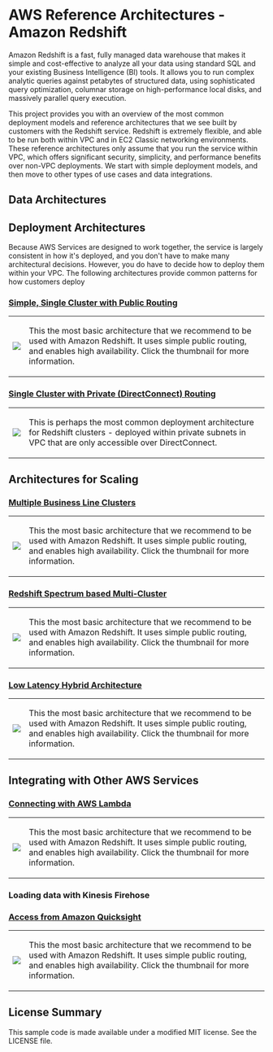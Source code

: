 # AWS Reference Architectures - Amazon Redshift

Amazon Redshift is a fast, fully managed data warehouse that makes it simple and cost-effective to analyze all your data using standard SQL and your existing Business Intelligence (BI) tools. It allows you to run complex analytic queries against petabytes of structured data, using sophisticated query optimization, columnar storage on high-performance local disks, and massively parallel query execution.

This project provides you with an overview of the most common deployment models and reference architectures that we see built by customers with the Redshift service. Redshift is extremely flexible, and able to be run both within VPC and in EC2 Classic networking environments. These reference architectures only assume that you run the service within VPC, which offers significant security, simplicity, and performance benefits over non-VPC deployments. We start with simple deployment models, and then move to other types of use cases and data integrations.

## Data Architectures

## Deployment Architectures

Because AWS Services are designed to work together, the service is largely consistent in how it's deployed, and you don't have to make many architectural decisions. However, you do have to decide how to deploy them within your VPC. The following architectures provide common patterns for how customers deploy 

### [Simple, Single Cluster with Public Routing](public-routing)

<table><tr><td><a href="https://github.com/aws-samples/aws-dbs-refarch-redshift/tree/master/public-routing"><img src="https://github.com/aws-samples/aws-dbs-refarch-redshift/blob/master/public-routing/thumbnail.png"/></a></td><td>

This the most basic architecture that we recommend to be used with Amazon Redshift. It uses simple public routing, and enables high availability. Click the thumbnail for more information.

</td></tr></table>

### [Single Cluster with Private (DirectConnect) Routing](private-routing)

<table><tr><td><a href="https://github.com/aws-samples/aws-dbs-refarch-redshift/tree/master/private-routing"><img src="https://github.com/aws-samples/aws-dbs-refarch-redshift/blob/master/private-routing/thumbnail.png"/></a></td><td>

This is perhaps the most common deployment architecture for Redshift clusters - deployed within private subnets in VPC that are only accessible over DirectConnect.

</td></tr></table>

## Architectures for Scaling

### [Multiple Business Line Clusters](business-line-clusters)

<table><tr><td><a href="https://github.com/aws-samples/aws-dbs-refarch-redshift/tree/master/business-line-clusters"><img src="https://github.com/aws-samples/aws-dbs-refarch-redshift/blob/master/business-line-clusters/thumbnail.png"/></a></td><td>

This the most basic architecture that we recommend to be used with Amazon Redshift. It uses simple public routing, and enables high availability. Click the thumbnail for more information.

</td></tr></table>

### [Redshift Spectrum based Multi-Cluster](spectrum-multicluster)

<table><tr><td><a href="https://github.com/aws-samples/aws-dbs-refarch-redshift/tree/master/spectrum-multicluster"><img src="https://github.com/aws-samples/aws-dbs-refarch-redshift/blob/master/spectrum-multicluster/thumbnail.png"/></a></td><td>

This the most basic architecture that we recommend to be used with Amazon Redshift. It uses simple public routing, and enables high availability. Click the thumbnail for more information.

</td></tr></table>

### [Low Latency Hybrid Architecture](high-performance-hybrid)

<table><tr><td><a href="https://github.com/aws-samples/aws-dbs-refarch-redshift/tree/master/high-performance-hybrid"><img src="https://github.com/aws-samples/aws-dbs-refarch-redshift/blob/master/high-performance-hybrid/thumbnail.png"/></a></td><td>

This the most basic architecture that we recommend to be used with Amazon Redshift. It uses simple public routing, and enables high availability. Click the thumbnail for more information.

</td></tr></table>

## Integrating with Other AWS Services

### [Connecting with AWS Lambda](lambda-connections)

<table><tr><td><a href="https://github.com/aws-samples/aws-dbs-refarch-redshift/tree/master/lambda-connections"><img src="https://github.com/aws-samples/aws-dbs-refarch-redshift/blob/master/lambda-connections/thumbnail.png"/></a></td><td>

This the most basic architecture that we recommend to be used with Amazon Redshift. It uses simple public routing, and enables high availability. Click the thumbnail for more information.

</td></tr></table>

### Loading data with Kinesis Firehose

### [Access from Amazon Quicksight](quicksight-connections)

<table><tr><td><a href="https://github.com/aws-samples/aws-dbs-refarch-redshift/tree/master/quicksight-connections"><img src="https://github.com/aws-samples/aws-dbs-refarch-redshift/blob/master/quicksight-connections/thumbnail.png"/></a></td><td>

This the most basic architecture that we recommend to be used with Amazon Redshift. It uses simple public routing, and enables high availability. Click the thumbnail for more information.

</td></tr></table>

## License Summary

This sample code is made available under a modified MIT license. See the LICENSE file.
